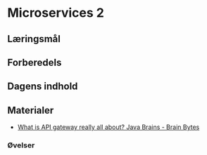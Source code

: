 
# Microservices 2

## Læringsmål

## Forberedels

## Dagens indhold

## Materialer
* [What is API gateway really all about? Java Brains - Brain Bytes](https://www.youtube.com/watch?v=1vjOv_f9L8I)
### Øvelser


